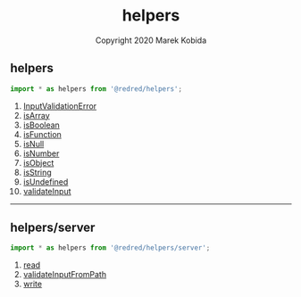 <h1 align="center">helpers</h1>
<p align="center">Copyright 2020 Marek Kobida</p>

## helpers

```ts
import * as helpers from '@redred/helpers';
```

1. [InputValidationError](./private/types/InputValidationError.ts)
1. [isArray](./private/types/isArray.ts)
1. [isBoolean](./private/types/isBoolean.ts)
1. [isFunction](./private/types/isFunction.ts)
1. [isNull](./private/types/isNull.ts)
1. [isNumber](./private/types/isNumber.ts)
1. [isObject](./private/types/isObject.ts)
1. [isString](./private/types/isString.ts)
1. [isUndefined](./private/types/isUndefined.ts)
1. [validateInput](./private/types/validateInput.ts)

---

## helpers/server

```ts
import * as helpers from '@redred/helpers/server';
```

1. [read](./private/read.ts)
1. [validateInputFromPath](./private/types/validateInputFromPath.ts)
1. [write](./private/write.ts)

